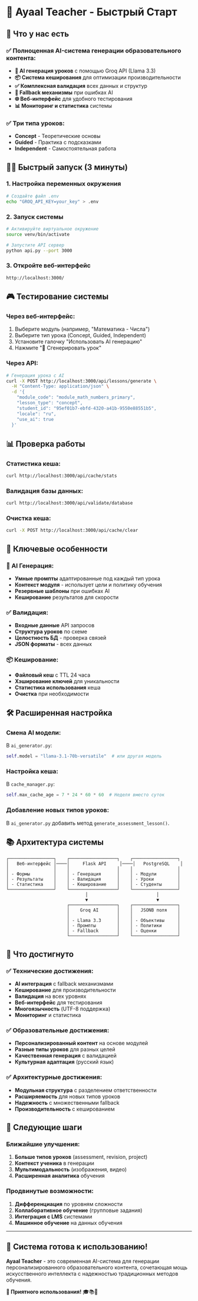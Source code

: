 # 🚀 Ayaal Teacher - Быстрый Старт

## 🎯 Что у нас есть

### ✅ Полноценная AI-система генерации образовательного контента:
- **🤖 AI генерация уроков** с помощью Groq API (Llama 3.3)
- **📦 Система кеширования** для оптимизации производительности
- **✅ Комплексная валидация** всех данных и структур
- **🔄 Fallback механизмы** при ошибках AI
- **🌐 Веб-интерфейс** для удобного тестирования
- **📊 Мониторинг и статистика** системы

### ✅ Три типа уроков:
- **Concept** - Теоретические основы
- **Guided** - Практика с подсказками
- **Independent** - Самостоятельная работа

## 🏃‍♂️ Быстрый запуск (3 минуты)

### 1. Настройка переменных окружения
```bash
# Создайте файл .env
echo "GROQ_API_KEY=your_key" > .env
```

### 2. Запуск системы
```bash
# Активируйте виртуальное окружение
source venv/bin/activate

# Запустите API сервер
python api.py --port 3000
```

### 3. Откройте веб-интерфейс
```
http://localhost:3000/
```

## 🎮 Тестирование системы

### Через веб-интерфейс:
1. Выберите модуль (например, "Математика - Числа")
2. Выберите тип урока (Concept, Guided, Independent)
3. Установите галочку "Использовать AI генерацию"
4. Нажмите "🚀 Сгенерировать урок"

### Через API:
```bash
# Генерация урока с AI
curl -X POST http://localhost:3000/api/lessons/generate \
  -H "Content-Type: application/json" \
  -d '{
    "module_code": "module_math_numbers_primary",
    "lesson_type": "concept",
    "student_id": "95ef01b7-ebfd-4320-a41b-9550e88551b5",
    "locale": "ru",
    "use_ai": true
  }'
```

## 📊 Проверка работы

### Статистика кеша:
```bash
curl http://localhost:3000/api/cache/stats
```

### Валидация базы данных:
```bash
curl http://localhost:3000/api/validate/database
```

### Очистка кеша:
```bash
curl -X POST http://localhost:3000/api/cache/clear
```

## 🎯 Ключевые особенности

### 🤖 AI Генерация:
- **Умные промпты** адаптированные под каждый тип урока
- **Контекст модуля** - использует цели и политику обучения
- **Резервные шаблоны** при ошибках AI
- **Кеширование** результатов для скорости

### ✅ Валидация:
- **Входные данные** API запросов
- **Структура уроков** по схеме
- **Целостность БД** - проверка связей
- **JSON форматы** - всех данных

### 📦 Кеширование:
- **Файловый кеш** с TTL 24 часа
- **Хэширование ключей** для уникальности
- **Статистика использования** кеша
- **Очистка** при необходимости

## 🛠️ Расширенная настройка

### Смена AI модели:
В `ai_generator.py`:
```python
self.model = "llama-3.1-70b-versatile"  # или другая модель
```

### Настройка кеша:
В `cache_manager.py`:
```python
self.max_cache_age = 7 * 24 * 60 * 60  # Неделя вместо суток
```

### Добавление новых типов уроков:
В `ai_generator.py` добавить метод `generate_assessment_lesson()`.

## 📚 Архитектура системы

```
┌─────────────────┐    ┌──────────────────┐    ┌─────────────────┐
│   Веб-интерфейс │────│     Flask API     │────│   PostgreSQL    │
│                 │    │                  │    │                 │
│ - Формы         │    │ - Генерация      │    │ - Модули        │
│ - Результаты    │    │ - Валидация      │    │ - Уроки         │
│ - Статистика    │    │ - Кеширование    │    │ - Студенты      │
└─────────────────┘    └──────────────────┘    └─────────────────┘
                              │                          │
                              ▼                          ▼
                       ┌──────────────────┐    ┌─────────────────┐
                       │    Groq AI       │    │   JSONB поля    │
                       │                  │    │                 │
                       │ - Llama 3.3      │    │ - Объективы     │
                       │ - Промпты        │    │ - Политики      │
                       │ - Fallback       │    │ - Оценки        │
                       └──────────────────┘    └─────────────────┘
```

## 🎉 Что достигнуто

### ✅ Технические достижения:
- **AI интеграция** с fallback механизмами
- **Кеширование** для производительности
- **Валидация** на всех уровнях
- **Веб-интерфейс** для тестирования
- **Многоязычность** (UTF-8 поддержка)
- **Мониторинг** и статистика

### ✅ Образовательные достижения:
- **Персонализированный контент** на основе модулей
- **Разные типы уроков** для разных целей
- **Качественная генерация** с валидацией
- **Культурная адаптация** (русский язык)

### ✅ Архитектурные достижения:
- **Модульная структура** с разделением ответственности
- **Расширяемость** для новых типов уроков
- **Надежность** с множественными fallback
- **Производительность** с кешированием

## 🚀 Следующие шаги

### Ближайшие улучшения:
1. **Больше типов уроков** (assessment, revision, project)
2. **Контекст ученика** в генерации
3. **Мультимодальность** (изображения, видео)
4. **Расширенная аналитика** обучения

### Продвинутые возможности:
1. **Дифференциация** по уровням сложности
2. **Коллаборативное обучение** (групповые задания)
3. **Интеграция с LMS** системами
4. **Машинное обучение** на данных обучения

---

## 🎊 **Система готова к использованию!**

**Ayaal Teacher** - это современная AI-система для генерации персонализированного образовательного контента, сочетающая мощь искусственного интеллекта с надежностью традиционных методов обучения.

**🚀 Приятного использования!** 🎓📚🤖

